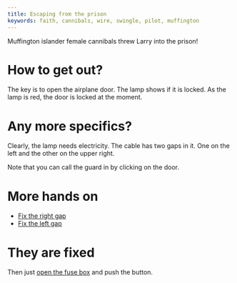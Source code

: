 ```yaml
---
title: Escaping from the prison
keywords: faith, cannibals, wire, swingle, pilot, muffington
---
```


Muffington islander female cannibals threw Larry into the prison!

# How to get out?
The key is to open the airplane door. The lamp shows if it is locked. As the lamp is red, the door is locked at the moment.

# Any more specifics?
Clearly, the lamp needs electricity. The cable has two gaps in it. One on the left and the other on the upper right.

Note that you can call the guard in by clicking on the door.

# More hands on
 - [Fix the right gap](040-right-gap.md)
 - [Fix the left gap](030-left-gap.md)

# They are fixed
Then just [open the fuse box](020-fuse-box.md) and push the button.
